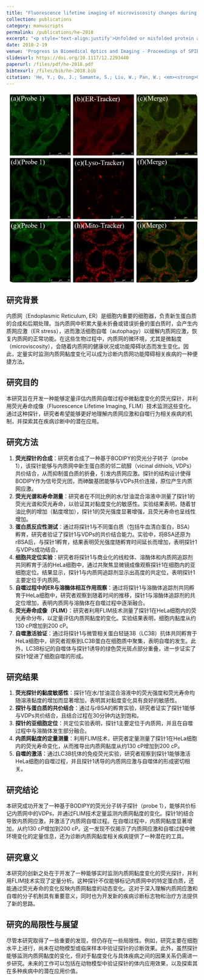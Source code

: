 ```yaml
---
title: "Fluorescence lifetime imaging of microviscosity changes during ER autophagy in live cells"
collection: publications
category: manuscripts
permalink: /publications/he-2018
excerpt: "<p style='text-align:justify'>Unfolded or misfolded protein accumulation inside Endoplasmic Reticulum (ER) will cause ER stress and subsequently will activate cellular autophagy to release ER stress, which would ultimately result in microviscosity changes. However, even though, it is highly significant to gain a quantitative assessment of microviscosity changes during ER autophagy to study ER stress and autophagy behaviors related diseases, it has rarely been reported yet. In this work, we have reported a BODIPY based fluorescent molecular rotor that can covalently bind with vicinal dithiols containing nascent proteins in ER and hence can result in ER stress through the inhibition of the folding of nascent proteins. The change in local viscosity, caused by the release of the stress in cells through autophagy, was quantified by the probe using fluorescence lifetime imaging. This work basically demonstrates the possibility of introducing synthetic chemical probe as a promising tool to diagnose ER-viscosity-related diseases.</p><img src='/images/GA/he-2018.jpg' style='width: 400px; border-radius: 20px; display: block; margin: 0 auto;'>"
date: 2018-2-19
venue: 'Progress in Biomedical Optics and Imaging - Proceedings of SPIE'
slidesurl: https://doi.org/10.1117/12.2293440
paperurl: /files/pdf/he-2018.pdf
bibtexurl: /files/bib/he-2018.bib
citation: 'He, Y.; Qu, J.; Samanta, S.; Liu, W.; Pan, W.; <em><strong>Gong, W.</strong></em>; Yang, Z. Fluorescence Lifetime Imaging of Microviscosity Changes during ER Autophagy in Live Cells. In <em>Biophotonics and Immune Responses XIII</em>; Chen, W. R., Ed.; SPIE: San Francisco, United States, 2018; p 26. https://doi.org/10.1117/12.2293440.'
---
```



<img src='/images/GA/he-2018.jpg' style='border-radius: 20px; display: block; margin: 0 auto;'>


## 研究背景
内质网（Endoplasmic Reticulum, ER）是细胞内重要的细胞器，负责新生蛋白质的合成和后期处理。当内质网中积累大量未折叠或错误折叠的蛋白质时，会产生内质网应激（ER stress），进而激活细胞自噬（autophagy）以缓解内质网应激，恢复内质网的正常功能。在这些生物过程中，内质网的微环境，尤其是微黏度（microviscosity），会随着内质网的健康状况或功能障碍状态而发生变化。因此，定量实时监测内质网黏度变化可以成为诊断内质网功能障碍相关疾病的一种便捷方法。

## 研究目的
本研究旨在开发一种能够定量评估内质网自噬过程中微黏度变化的荧光探针，并利用荧光寿命成像（Fluorescence Lifetime Imaging, FLIM）技术监测这些变化。通过这种探针，研究者希望能够更好地理解内质网应激和自噬行为相关疾病的机制，并探索其在疾病诊断中的潜在应用。

## 研究方法
1. **荧光探针的合成**：研究者合成了一种基于BODIPY的荧光分子转子（probe 1），该探针能够与内质网中新生蛋白质的邻二硫醇（vicinal dithiols, VDPs）共价结合，从而抑制蛋白质的折叠，引发内质网应激。探针的结构设计使得BODIPY作为信号荧光团，而砷酸基团能够与VDPs共价连接，原位产生内质网应激。
2. **荧光光谱和寿命测量**：研究者在不同比例的水/甘油混合溶液中测量了探针1的荧光光谱和荧光寿命，以验证其对黏度变化的敏感性。实验结果表明，随着甘油比例的增加（黏度增加），探针1的荧光强度显著增强，且荧光寿命也呈线性增加。
3. **蛋白质反应性测试**：通过将探针1与不同蛋白质（包括牛血清白蛋白，BSA）孵育，研究者验证了探针1与VDPs的共价结合能力。实验中，将BSA还原为rBSA后，与探针1孵育，结果表明荧光强度随孵育时间延长而增加，表明探针1与VDPs成功结合。
4. **细胞共定位实验**：研究者将探针1与商业化的线粒体、溶酶体和内质网追踪剂共同孵育于活的HeLa细胞中，通过共聚焦显微镜成像观察探针1在细胞内的亚细胞定位。结果显示，探针1与内质网追踪剂显示出高度的共定位，表明探针1主要定位于内质网。
5. **自噬过程中的ER与溶酶体相互作用观察**：通过将探针1与溶酶体追踪剂共同孵育于HeLa细胞中，研究者观察到随着时间的推移，探针1与溶酶体追踪剂的共定位增加，表明内质网与溶酶体在自噬过程中逐渐融合。
6. **荧光寿命成像（FLIM）**：研究者利用FLIM技术测量了探针1在HeLa细胞内的荧光寿命分布，以定量评估内质网黏度的变化。实验结果表明，细胞内黏度从约130 cP增加到200 cP。
7. **自噬激活验证**：通过将探针1与微管相关蛋白轻链3B（LC3B）抗体共同孵育于HeLa细胞中，研究者观察到LC3B蛋白在细胞质中聚集，表明自噬的发生。此外，LC3B标记的自噬体与探针1诱导的绿色荧光斑点部分重叠，进一步证实了探针1促进了细胞自噬的形成。

## 研究结果
1. **荧光探针的黏度敏感性**：探针1在水/甘油混合溶液中的荧光强度和荧光寿命均随溶液黏度的增加而显著增加，表明其对黏度变化具有良好的敏感性。
2. **探针与蛋白质的共价结合**：通过与rBSA的孵育实验，研究者证实了探针1能够与VDPs共价结合，且结合过程在30分钟内达到饱和。
3. **探针的亚细胞定位**：共定位实验表明，探针1主要定位于内质网，并且在自噬过程中与溶酶体发生部分融合。
4. **内质网黏度的定量测量**：利用FLIM技术，研究者定量测量了探针1在HeLa细胞内的荧光寿命变化，从而推导出内质网黏度从约130 cP增加到200 cP。
5. **自噬的激活**：通过LC3B抗体的免疫荧光实验，研究者观察到探针1能够激活HeLa细胞的自噬过程，并且探针1诱导的内质网应激与自噬体的形成密切相关。

## 研究结论
本研究成功开发了一种基于BODIPY的荧光分子转子探针（probe 1），能够共价标记内质网中的VDPs，并通过FLIM技术定量监测内质网黏度的变化。探针1的结合导致内质网应激，并激活了内质网自噬过程。在自噬过程中，内质网黏度显著增加，从约130 cP增加到200 cP。这一发现不仅揭示了内质网应激和自噬过程中微环境变化的定量信息，还为诊断内质网黏度相关疾病提供了一种潜在的工具。

## 研究意义
本研究的创新之处在于开发了一种能够实时监测内质网黏度变化的荧光探针，并利用FLIM技术实现了定量分析。这种探针不仅能够标记内质网中的特定蛋白质，还能通过荧光寿命的变化反映内质网黏度的动态变化。这对于深入理解内质网应激和自噬的分子机制具有重要意义，同时也为开发新的疾病诊断标志物和治疗方法提供了新的思路。

## 研究的局限性与展望
尽管本研究取得了一些重要的发现，但仍存在一些局限性。例如，研究主要在细胞水平上进行，尚未在动物模型或临床样本中验证探针的诊断效果。此外，虽然探针能够监测内质网黏度的变化，但对于黏度变化与具体疾病之间的因果关系仍需进一步研究。未来的工作可以包括在动物模型中验证探针的体内应用效果，以及探索其在多种疾病中的潜在应用价值。